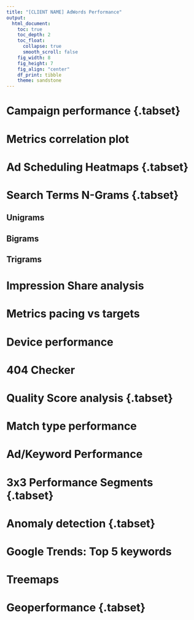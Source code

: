 ```yaml
---
title: "[CLIENT NAME] AdWords Performance"
output:
  html_document:
    toc: true
    toc_depth: 2
    toc_float:
      collapse: true
      smooth_scroll: false
    fig_width: 8
    fig_height: 7
    fig_align: "center"
    df_print: tibble
    theme: sandstone
---
```





# Campaign performance {.tabset}



# Metrics correlation plot



# Ad Scheduling Heatmaps {.tabset}



# Search Terms N-Grams {.tabset}



## Unigrams



## Bigrams



## Trigrams



# Impression Share analysis



# Metrics pacing vs targets



# Device performance



# 404 Checker



# Quality Score analysis {.tabset}



# Match type performance



# Ad/Keyword Performance



# 3x3 Performance Segments {.tabset}



# Anomaly detection {.tabset}



# Google Trends: Top 5 keywords



# Treemaps



# Geoperformance {.tabset}



